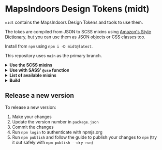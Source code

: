 # MapsIndoors Design Tokens (midt)

`midt` contains the MapsIndoors Design Tokens and tools to use them.

The tokes are compiled from JSON to SCSS mixins using [Amazon's Style Dictionary](https://github.com/amzn/style-dictionary), but you can use them as JSON objects or CSS classes too.

Install from `npm` using `npm i -D midt@latest`.

This repository uses `main` as the primary branch.

<details><summary><b>Use the SCSS mixins</b></summary>

Using the color-`@mixin` on a class in your CSS could look like this:

```css
.test {
  @include color.red(60);
}
```

If you want to make the color a shade darker, increase the number:

```css
.test {
  @include color.red(70);
}
```

You can use the same principles for applying padding or margin to an element like this:

```css
.test {
  @include margin(xx-large);
  @include padding(small);
}
```

Or set the z-index:

```css
.test {
  @include z-index(toast);
}
```

</details>

<details><summary><b>Use with SASS' <code>@use</code> function</b></summary>

SASS is moving away from explicitly `@import`ing towards [declaring what you want to `@use`](https://sass-lang.com/documentation/at-rules/use) instead:

```scss
@use 'color';

.test {
  @include color.red(60);
}
```

</details>

<details><summary><b>List of available mixins</b></summary>

These are all of the available mixins, and how you can reference them after installing this package:

```scss
@use "node_modules/midt/background-color";
@use "node_modules/midt/border-color";
@use "node_modules/midt/border-radius";
@use "node_modules/midt/border";
@use "node_modules/midt/color";
@use "node_modules/midt/elevation";
@use "node_modules/midt/font";
@use "node_modules/midt/icons";
@use "node_modules/midt/margin";
@use "node_modules/midt/opacity";
@use "node_modules/midt/padding";
@use "node_modules/midt/sizing";
@use "node_modules/midt/transitions";
@use "node_modules/midt/z-index";
```

</details>

<details><summary><b>Build</b></summary>

1. Clone this repository `git clone git@github:MapsIndoors/midt.git && cd midt`
2. Build the Design Tokens using `style-dictionary`:

```bash
npm run build
```

You should see something like this output:

```bash
> midt@1.0.0 build ~/dev/midt
> style-dictionary build

scss
✔︎  build/scss/_variables.scss
```

If you want to watch for changes to the `properties` folder, you can use `npm run watch` and `_variables.scss` will be updated continuously.

You can read more about how Style Dictionary handles the merging and compilation of the JSON-files in the [Style Dictionary repository](https://github.com/amzn/style-dictionary).
</details>

## Release a new version

To release a new version:

1. Make your changes
2. Update the version number in `package.json`
3. Commit the changes
4. Run `npm login` to authenticate with npmjs.org
5. Run `npm publish` and follow the guide to publish your changes to `npm` (try it out safely with `npm publish --dry-run`)

